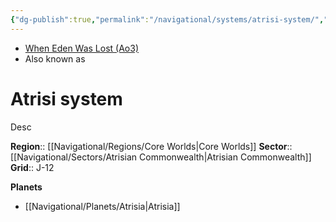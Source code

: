 ```yaml
---
{"dg-publish":true,"permalink":"/navigational/systems/atrisi-system/","tags":["map","system","unfinished","gijurun"],"dgHomeLink":false}
---
```


- [When Eden Was Lost (Ao3)](https://archiveofourown.org/works/19334440/chapters/45992584)
- Also known as 

# Atrisi system
Desc

**Region**::  [[Navigational/Regions/Core Worlds\|Core Worlds]]
**Sector**::  [[Navigational/Sectors/Atrisian Commonwealth\|Atrisian Commonwealth]]
**Grid**::  J-12

**Planets**
- [[Navigational/Planets/Atrisia\|Atrisia]]